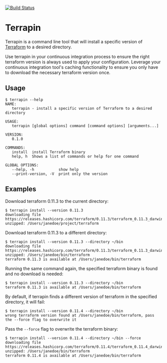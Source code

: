 [![Build Status](https://cloud.drone.io/api/badges/jimsheldon/terrapin/status.svg)](https://cloud.drone.io/jimsheldon/terrapin)

# Terrapin

Terrapin is a command line tool that will install a specific version of [Terraform](https://www.terraform.io) to a desired directory.

Use terrapin in your continuous integration process to ensure the right terraform version is always used to apply your configuration. Leverage your continuous integration tool's caching functionality to ensure you only have to download the necessary terraform version once.

## Usage

```
$ terrapin --help
NAME:
   terrapin - install a specific version of Terraform to a desired directory

USAGE:
   terrapin [global options] command [command options] [arguments...]

VERSION:
   0.1.0

COMMANDS:
   install  install Terraform binary
   help, h  Shows a list of commands or help for one command

GLOBAL OPTIONS:
   --help, -h           show help
   --print-version, -V  print only the version
```

## Examples

Download terraform 0.11.3 to the current directory:
```console
$ terrapin install --version 0.11.3
downloading file https://releases.hashicorp.com/terraform/0.11.3/terraform_0.11.3_darwin_amd64.zip
unzipped: /Users/janedoe/project/terraform
```

Download terraform 0.11.3 to a different directory:
```console
$ terrapin install --version 0.11.3 --directory ~/bin
downloading file https://releases.hashicorp.com/terraform/0.11.3/terraform_0.11.3_darwin_amd64.zip
unzipped: /Users/janedoe/bin/terraform
terraform 0.11.3 is available at /Users/janedoe/bin/terraform
```

Running the same command again, the specified terraform binary is found and no download is needed:
```console
$ terrapin install --version 0.11.3 --directory ~/bin
terraform 0.11.3 is available at /Users/janedoe/bin/terraform
```

By default, if terrapin finds a different version of terraform in the specified directory, it will fail:
```console
$ terrapin install --version 0.11.4 --directory ~/bin
wrong terraform version found at /Users/janedoe/bin/terraform, pass the --force flag to overwrite it
```

Pass the `--force` flag to overwrite the terraform binary:
```console
$ terrapin install --version 0.11.4 --directory ~/bin --force
downloading file https://releases.hashicorp.com/terraform/0.11.4/terraform_0.11.4_darwin_amd64.zip
unzipped: /Users/janedoe/bin/terraform
terraform 0.11.4 is available at /Users/janedoe/bin/terraform
```
